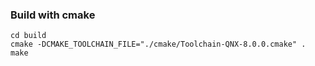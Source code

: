 ### Build with cmake

    cd build
    cmake -DCMAKE_TOOLCHAIN_FILE="./cmake/Toolchain-QNX-8.0.0.cmake" .
    make
